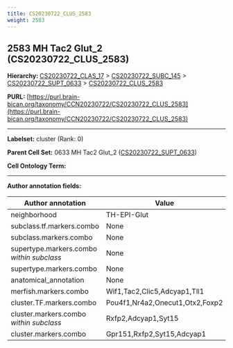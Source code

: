 ```yaml
---
title: CS20230722_CLUS_2583
weight: 2583
---
```

## 2583 MH Tac2 Glut_2 (CS20230722_CLUS_2583)
<b>Hierarchy: </b>
[CS20230722_CLAS_17](../CS20230722_CLAS_17) >
[CS20230722_SUBC_145](../CS20230722_SUBC_145) >
[CS20230722_SUPT_0633](../CS20230722_SUPT_0633) >
[CS20230722_CLUS_2583](../CS20230722_CLUS_2583)

**PURL:** [https://purl.brain-bican.org/taxonomy/CCN20230722/CS20230722_CLUS_2583](https://purl.brain-bican.org/taxonomy/CCN20230722/CS20230722_CLUS_2583)

---


**Labelset:** cluster (Rank: 0)

**Parent Cell Set:** 0633 MH Tac2 Glut_2 ([CS20230722_SUPT_0633](../CS20230722_SUPT_0633))



**Cell Ontology Term:** 

[MARKER GENES.]: #


---

[TRANSFERRED ANNOTATIONS.]: #


[AUTHOR ANNOTATION FIELDS.]: #


**Author annotation fields:**

| Author annotation | Value |
|-------------------|-------|
|neighborhood|TH-EPI-Glut|
|subclass.tf.markers.combo|None|
|subclass.markers.combo|None|
|supertype.markers.combo _within subclass_|None|
|supertype.markers.combo|None|
|anatomical_annotation|None|
|merfish.markers.combo|Wif1,Tac2,Clic5,Adcyap1,Tll1|
|cluster.TF.markers.combo|Pou4f1,Nr4a2,Onecut1,Otx2,Foxp2|
|cluster.markers.combo _within subclass_|Rxfp2,Adcyap1,Syt15|
|cluster.markers.combo|Gpr151,Rxfp2,Syt15,Adcyap1|
